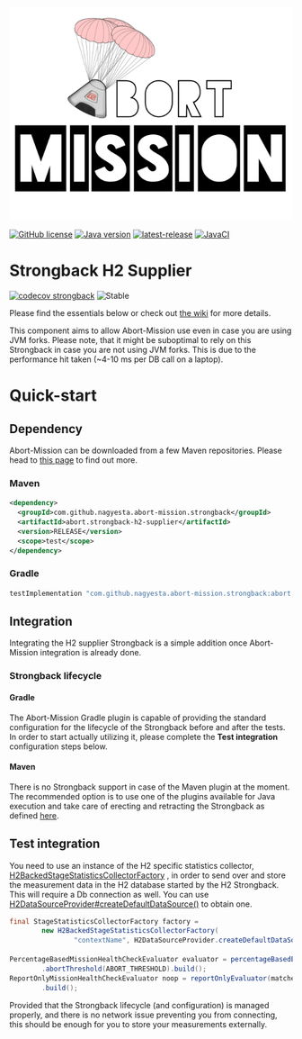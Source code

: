 ![Abort-Mission](../../.github/assets/Abort-Mission-logo_export_transparent_640.png)

[![GitHub license](https://img.shields.io/github/license/nagyesta/abort-mission?color=informational)](https://raw.githubusercontent.com/nagyesta/abort-mission/main/LICENSE)
[![Java version](https://img.shields.io/badge/Java%20version-8-yellow?logo=java)](https://img.shields.io/badge/Java%20version-8-yellow?logo=java)
[![latest-release](https://img.shields.io/github/v/tag/nagyesta/abort-mission?color=blue&logo=git&label=releases&sort=semver)](https://github.com/nagyesta/abort-mission/releases)
[![JavaCI](https://img.shields.io/github/workflow/status/nagyesta/abort-mission/JavaCI?logo=github)](https://img.shields.io/github/workflow/status/nagyesta/abort-mission/JavaCI?logo=github)

# Strongback H2 Supplier

[![codecov strongback](https://img.shields.io/codecov/c/github/nagyesta/abort-mission?label=Coverage:%20Strongback%20H2&flag=h2&token=I832ZCIONI)](https://img.shields.io/codecov/c/github/nagyesta/abort-mission?label=Coverage:%20Strongback%20H2&flag=h2&token=I832ZCIONI)
![[Stable](https://img.shields.io/badge/Maturity-stable-green)](https://img.shields.io/badge/Maturity-stable-green)

Please find the essentials below or check out [the wiki](https://github.com/nagyesta/abort-mission/wiki) for more details.

This component aims to allow Abort-Mission use even in case you are using JVM forks. Please note, that it might be suboptimal to rely on
this Strongback in case you are not using JVM forks. This is due to the performance hit taken
(~4-10 ms per DB call on a laptop).

# Quick-start

## Dependency

Abort-Mission can be downloaded from a few Maven repositories. Please head to
[this page](https://github.com/nagyesta/abort-mission/wiki/Configuring-our-repository-for-your-build-system)
to find out more.

### Maven

```xml
<dependency>
  <groupId>com.github.nagyesta.abort-mission.strongback</groupId>
  <artifactId>abort.strongback-h2-supplier</artifactId>
  <version>RELEASE</version>
  <scope>test</scope>
</dependency>
```

### Gradle

```groovy
testImplementation "com.github.nagyesta.abort-mission.strongback:abort.strongback-h2-supplier:+"
```

## Integration

Integrating the H2 supplier Strongback is a simple addition once Abort-Mission integration is already done.

### Strongback lifecycle

#### Gradle

The Abort-Mission Gradle plugin is capable of providing the standard configuration for the lifecycle of the Strongback before and after the
tests. In order to start actually utilizing it, please complete the **Test integration** configuration steps below.

#### Maven

There is no Strongback support in case of the Maven plugin at the moment. The recommended option is to use one of the plugins available for
Java execution and take care of erecting and retracting the Strongback as defined [here](../strongback-base/README.md).

## Test integration

You need to use an instance of the H2 specific statistics collector,
[H2BackedStageStatisticsCollectorFactory](./src/main/java/com/github/nagyesta/abortmission/strongback/h2/stats/H2BackedStageStatisticsCollectorFactory.java)
, in order to send over and store the measurement data in the H2 database started by the H2 Strongback. This will require a Db connection as
well. You can
use [H2DataSourceProvider#createDefaultDataSource()](./src/main/java/com/github/nagyesta/abortmission/strongback/h2/server/H2DataSourceProvider.java)
to obtain one.

```java
final StageStatisticsCollectorFactory factory = 
        new H2BackedStageStatisticsCollectorFactory(
                "contextName", H2DataSourceProvider.createDefaultDataSource());

PercentageBasedMissionHealthCheckEvaluator evaluator = percentageBasedEvaluator(matcher, factory)
        .abortThreshold(ABORT_THRESHOLD).build();
ReportOnlyMissionHealthCheckEvaluator noop = reportOnlyEvaluator(matcher, factory)
        .build();
```

Provided that the Strongback lifecycle (and configuration) is managed properly, and there is no network issue preventing you from
connecting, this should be enough for you to store your measurements externally.
